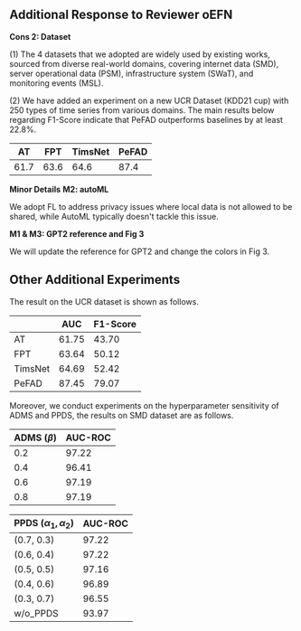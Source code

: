 ## Additional Response to Reviewer oEFN

**Cons 2: Dataset**

(1) The 4 datasets that we adopted are widely used by existing works, sourced from diverse real-world domains, covering internet data (SMD), server operational data (PSM), infrastructure system (SWaT), and monitoring events (MSL).

(2) We have added an experiment on a new UCR Dataset (KDD21 cup) with 250 types of time series from various domains. The main results below regarding F1-Score indicate that PeFAD outperforms baselines by at least 22.8%.

| AT | FPT | TimsNet | PeFAD |
| --- | --- | --- | --- |
| 61.7 | 63.6 | 64.6 | 87.4 |

**Minor Details**
**M2: autoML**

We adopt FL to address privacy issues where local data is not allowed to be shared, while AutoML typically doesn't tackle this issue.

**M1 & M3: GPT2 reference and Fig 3**

We will update the reference for GPT2 and change the colors in Fig 3.

## Other Additional Experiments
The result on the UCR dataset is shown as follows.

|         | AUC   | F1-Score |
| ------- | ----- | -------- |
| AT      | 61.75 | 43.70    |
| FPT     | 63.64 | 50.12    |
| TimsNet | 64.69 | 52.42    |
| PeFAD   | 87.45 | 79.07    |


Moreover, we conduct experiments on the hyperparameter sensitivity of ADMS and PPDS, the results on SMD dataset are as follows.

| ADMS ($\beta$) | AUC-ROC |
| --- | --- |
| 0.2 | 97.22 |
| 0.4 | 96.41 |
| 0.6 | 97.19 |
| 0.8 | 97.19 |

| PPDS ($\alpha_1,\alpha_2$) | AUC-ROC |
| --- | --- |
| (0.7, 0.3) | 97.22 |
| (0.6, 0.4) | 97.22 |
| (0.5, 0.5) | 97.16 |
| (0.4, 0.6) | 96.89 |
| (0.3, 0.7) | 96.55 |
| w/o_PPDS | 93.97 |

